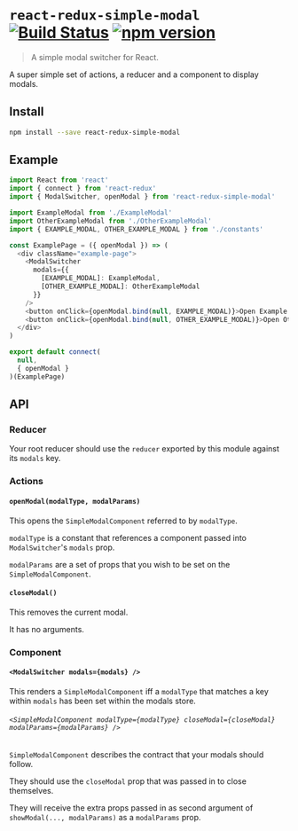 # `react-redux-simple-modal` [![Build Status](https://travis-ci.org/sebinsua/react-redux-simple-modal.png)](https://travis-ci.org/sebinsua/react-redux-simple-modal) [![npm version](https://badge.fury.io/js/react-redux-simple-modal.svg)](https://npmjs.org/package/react-redux-simple-modal)
> A simple modal switcher for React.

A super simple set of actions, a reducer and a component to display modals.

## Install

```sh
npm install --save react-redux-simple-modal
```

## Example

```js
import React from 'react'
import { connect } from 'react-redux'
import { ModalSwitcher, openModal } from 'react-redux-simple-modal'

import ExampleModal from './ExampleModal'
import OtherExampleModal from './OtherExampleModal'
import { EXAMPLE_MODAL, OTHER_EXAMPLE_MODAL } from './constants'

const ExamplePage = ({ openModal }) => (
  <div className="example-page">
    <ModalSwitcher
      modals={{
        [EXAMPLE_MODAL]: ExampleModal,
        [OTHER_EXAMPLE_MODAL]: OtherExampleModal
      }}
    />
    <button onClick={openModal.bind(null, EXAMPLE_MODAL)}>Open Example Modal</button>
    <button onClick={openModal.bind(null, OTHER_EXAMPLE_MODAL)}>Open Other Example Modal</button>
  </div>
)

export default connect(
  null,
  { openModal }
)(ExamplePage)
```

## API

### Reducer

Your root reducer should use the `reducer` exported by this module against its `modals` key.

### Actions

#### `openModal(modalType, modalParams)`

This opens the `SimpleModalComponent` referred to by `modalType`.

`modalType` is a constant that references a component passed into `ModalSwitcher`'s `modals` prop.

`modalParams` are a set of props that you wish to be set on the `SimpleModalComponent`.

#### `closeModal()`

This removes the current modal.

It has no arguments.

### Component

#### `<ModalSwitcher modals={modals} />`

This renders a `SimpleModalComponent` iff a `modalType` that matches a key within `modals` has been set within the modals store.

###### `<SimpleModalComponent modalType={modalType} closeModal={closeModal} modalParams={modalParams} />`

`SimpleModalComponent` describes the contract that your modals should follow.

They should use the `closeModal` prop that was passed in to close themselves.

They will receive the extra props passed in as second argument of `showModal(..., modalParams)` as a `modalParams` prop.
